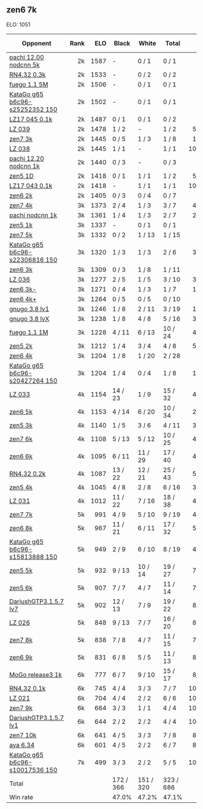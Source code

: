 ## zen6 7k ##

ELO: 1051

Opponent | Rank | ELO | Black | White | Total | Win rate
---------|-----:|----:|-------|-------|-------|-------:
[pachi 12.00 nodcnn 5k](pachi%2012.00%20nodcnn%205k.md) | 2k | 1587 | - | 0 / 1 | 0 / 1 | 0.0%
[RN4.32 0.3k](RN4.32%200.3k.md) | 2k | 1533 | - | 0 / 2 | 0 / 2 | 0.0%
[fuego 1.1 5M](fuego%201.1%205M.md) | 2k | 1506 | - | 0 / 1 | 0 / 1 | 0.0%
[KataGo g65 b6c96-s25252352 150](KataGo%20g65%20b6c96-s25252352%20150.md) | 2k | 1502 | - | 0 / 1 | 0 / 1 | 0.0%
[LZ17 045 0.1k](LZ17%20045%200.1k.md) | 2k | 1487 | 0 / 1 | 0 / 1 | 0 / 2 | 0.0%
[LZ 039](LZ%20039.md) | 2k | 1478 | 1 / 2 | - | 1 / 2 | 50.0%
[zen7 3k](zen7%203k.md) | 2k | 1445 | 0 / 5 | 1 / 3 | 1 / 8 | 12.5%
[LZ 038](LZ%20038.md) | 2k | 1445 | 1 / 1 | - | 1 / 1 | 100.0%
[pachi 12.20 nodcnn 1k](pachi%2012.20%20nodcnn%201k.md) | 2k | 1440 | 0 / 3 | - | 0 / 3 | 0.0%
[zen5 1D](zen5%201D.md) | 2k | 1418 | 0 / 1 | 1 / 1 | 1 / 2 | 50.0%
[LZ17 043 0.1k](LZ17%20043%200.1k.md) | 2k | 1418 | - | 1 / 1 | 1 / 1 | 100.0%
[zen6 2k](zen6%202k.md) | 2k | 1405 | 0 / 3 | 0 / 4 | 0 / 7 | 0.0%
[zen7 4k](zen7%204k.md) | 3k | 1373 | 2 / 4 | 1 / 3 | 3 / 7 | 42.9%
[pachi nodcnn 1k](pachi%20nodcnn%201k.md) | 3k | 1361 | 1 / 4 | 1 / 3 | 2 / 7 | 28.6%
[zen5 1k](zen5%201k.md) | 3k | 1337 | - | 0 / 1 | 0 / 1 | 0.0%
[zen7 5k](zen7%205k.md) | 3k | 1332 | 0 / 2 | 1 / 13 | 1 / 15 | 6.7%
[KataGo g65 b6c96-s22306816 150](KataGo%20g65%20b6c96-s22306816%20150.md) | 3k | 1320 | 1 / 3 | 1 / 3 | 2 / 6 | 33.3%
[zen6 3k](zen6%203k.md) | 3k | 1309 | 0 / 3 | 1 / 8 | 1 / 11 | 9.1%
[LZ 036](LZ%20036.md) | 3k | 1277 | 2 / 5 | 1 / 5 | 3 / 10 | 30.0%
[zen6 3k-](zen6%203k-.md) | 3k | 1271 | 0 / 4 | 1 / 3 | 1 / 7 | 14.3%
[zen6 4k+](zen6%204k+.md) | 3k | 1264 | 0 / 5 | 0 / 5 | 0 / 10 | 0.0%
[gnugo 3.8 lv1](gnugo%203.8%20lv1.md) | 3k | 1246 | 1 / 8 | 2 / 11 | 3 / 19 | 15.8%
[gnugo 3.8 lvX](gnugo%203.8%20lvX.md) | 3k | 1238 | 1 / 8 | 4 / 8 | 5 / 16 | 31.3%
[fuego 1.1 1M](fuego%201.1%201M.md) | 3k | 1228 | 4 / 11 | 6 / 13 | 10 / 24 | 41.7%
[zen5 2k](zen5%202k.md) | 3k | 1212 | 1 / 4 | 3 / 4 | 4 / 8 | 50.0%
[zen6 4k](zen6%204k.md) | 3k | 1204 | 1 / 8 | 1 / 20 | 2 / 28 | 7.1%
[KataGo g65 b6c96-s20427264 150](KataGo%20g65%20b6c96-s20427264%20150.md) | 3k | 1204 | 1 / 4 | 0 / 4 | 1 / 8 | 12.5%
[LZ 033](LZ%20033.md) | 4k | 1154 | 14 / 23 | 1 / 9 | 15 / 32 | 46.9%
[zen6 5k](zen6%205k.md) | 4k | 1153 | 4 / 14 | 6 / 20 | 10 / 34 | 29.4%
[zen5 3k](zen5%203k.md) | 4k | 1140 | 1 / 5 | 3 / 6 | 4 / 11 | 36.4%
[zen7 6k](zen7%206k.md) | 4k | 1108 | 5 / 13 | 5 / 12 | 10 / 25 | 40.0%
[zen6 6k](zen6%206k.md) | 4k | 1095 | 6 / 11 | 11 / 29 | 17 / 40 | 42.5%
[RN4.32 0.2k](RN4.32%200.2k.md) | 4k | 1087 | 13 / 22 | 12 / 21 | 25 / 43 | 58.1%
[zen5 4k](zen5%204k.md) | 4k | 1045 | 4 / 8 | 2 / 8 | 6 / 16 | 37.5%
[LZ 031](LZ%20031.md) | 4k | 1012 | 11 / 22 | 7 / 16 | 18 / 38 | 47.4%
[zen7 7k](zen7%207k.md) | 5k | 991 | 4 / 9 | 5 / 10 | 9 / 19 | 47.4%
[zen6 8k](zen6%208k.md) | 5k | 967 | 11 / 21 | 6 / 11 | 17 / 32 | 53.1%
[KataGo g65 b6c96-s15813888 150](KataGo%20g65%20b6c96-s15813888%20150.md) | 5k | 949 | 2 / 9 | 6 / 10 | 8 / 19 | 42.1%
[zen5 5k](zen5%205k.md) | 5k | 932 | 9 / 13 | 10 / 14 | 19 / 27 | 70.4%
[zen5 6k](zen5%206k.md) | 5k | 907 | 7 / 7 | 4 / 7 | 11 / 14 | 78.6%
[DariushGTP3.1.5.7 lv7](DariushGTP3.1.5.7%20lv7.md) | 5k | 902 | 12 / 13 | 7 / 9 | 19 / 22 | 86.4%
[LZ 026](LZ%20026.md) | 5k | 848 | 9 / 13 | 7 / 7 | 16 / 20 | 80.0%
[zen7 8k](zen7%208k.md) | 5k | 838 | 7 / 8 | 4 / 7 | 11 / 15 | 73.3%
[zen6 9k](zen6%209k.md) | 5k | 831 | 6 / 8 | 5 / 5 | 11 / 13 | 84.6%
[MoGo release3 1k](MoGo%20release3%201k.md) | 6k | 777 | 6 / 7 | 9 / 10 | 15 / 17 | 88.2%
[RN4.32 0.1k](RN4.32%200.1k.md) | 6k | 745 | 4 / 4 | 3 / 3 | 7 / 7 | 100.0%
[LZ 021](LZ%20021.md) | 6k | 704 | 4 / 4 | 2 / 2 | 6 / 6 | 100.0%
[zen7 9k](zen7%209k.md) | 6k | 664 | 3 / 3 | 1 / 1 | 4 / 4 | 100.0%
[DariushGTP3.1.5.7 lv1](DariushGTP3.1.5.7%20lv1.md) | 6k | 644 | 2 / 2 | 2 / 2 | 4 / 4 | 100.0%
[zen7 10k](zen7%2010k.md) | 6k | 641 | 4 / 5 | 3 / 3 | 7 / 8 | 87.5%
[aya 6.34](aya%206.34.md) | 6k | 601 | 4 / 5 | 2 / 2 | 6 / 7 | 85.7%
[KataGo g65 b6c96-s10017536 150](KataGo%20g65%20b6c96-s10017536%20150.md) | 7k | 499 | 3 / 3 | 2 / 2 | 5 / 5 | 100.0%
Total | | | 172 / 366 | 151 / 320 | 323 / 686 | 
Win rate| | | 47.0% | 47.2% | 47.1% | 
